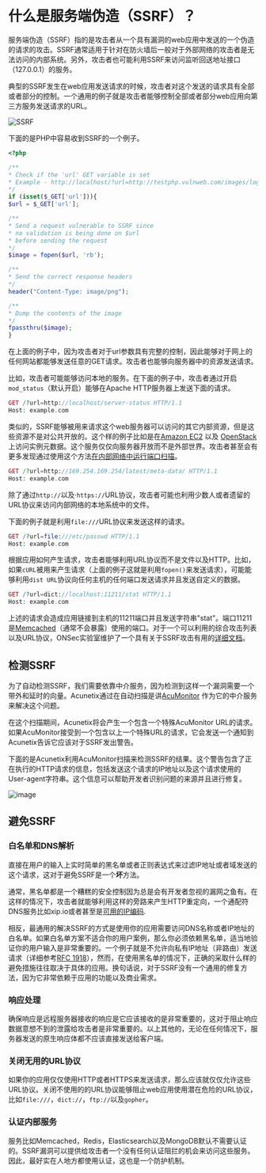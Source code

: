 # 什么是服务端伪造（SSRF）？

服务端伪造（SSRF）指的是攻击者从一个具有漏洞的web应用中发送的一个伪造的请求的攻击。SSRF通常适用于针对在防火墙后一般对于外部网络的攻击者是无法访问的内部系统。另外，攻击者也可能利用SSRF来访问监听回送地址接口（127.0.0.1）的服务。

典型的SSRF发生在web应用发送请求的时候，攻击者对这个发送的请求具有全部或者部分的控制。一个通用的例子就是攻击者能够控制全部或者部分web应用向第三方服务发送请求的URL。

![SSRF](https://user-images.githubusercontent.com/12164075/28745292-2d209ce2-74a8-11e7-9858-214153c97aa2.png)

下面的是PHP中容易收到SSRF的一个例子。

```php
<?php

/**
* Check if the 'url' GET variable is set
* Example - http://localhost/?url=http://testphp.vulnweb.com/images/logo.gif
*/
if (isset($_GET['url'])){
$url = $_GET['url'];

/**
* Send a request vulnerable to SSRF since
* no validation is being done on $url
* before sending the request
*/
$image = fopen($url, 'rb');

/**
* Send the correct response headers
*/
header("Content-Type: image/png");

/**
* Dump the contents of the image
*/
fpassthru($image);
}
```

在上面的例子中，因为攻击者对于url参数具有完整的控制，因此能够对于网上的任何网站都能够发送任意的GET请求。攻击者也能够向服务器中的资源发送请求。

比如，攻击者可能能够访问本地的服务。在下面的例子中，攻击者通过开启`mod_status`（默认开启）能够在Apache HTTP服务器上发送下面的请求。

```php
GET /?url=http://localhost/server-status HTTP/1.1
Host: example.com
```

类似的，SSRF能够被用来请求这个web服务器可以访问的其它内部资源，但是这些资源不是对公共开放的。这个样的例子比如是在[Amazon EC2](http://docs.aws.amazon.com/AWSEC2/latest/UserGuide/ec2-instance-metadata.html) 以及 [OpenStack](https://docs.openstack.org/admin-guide/compute-networking-nova.html) 上访问实例元数据。这个服务仅仅向服务器开放而不是外部世界。攻击者甚至会有更多发现通过使用这个方法[在内部网络中运行端口扫描](https://www.acunetix.com/blog/articles/ssrf-vulnerability-used-to-scan-the-web-servers-network/)。

```php
GET /?url=http://169.254.169.254/latest/meta-data/ HTTP/1.1
Host: example.com
```

除了通过`http://`以及·`https://`URL协议，攻击者可能也利用少数人或者遗留的URL协议来访问内部网络的本地系统中的文件。

下面的例子就是利用`file:///`URL协议来发送这样的请求。

```php
GET /?url=file:///etc/passwd HTTP/1.1
Host: example.com
```

根据应用如何产生请求，攻击者能够利用URL协议而不是文件以及HTTP。比如，如果`cURL`被用来产生请求（上面的例子这就是利用`fopen()`来发送请求），可能能够利用`dist URL`协议向任何主机的任何端口发送请求并且发送自定义的数据。

```php
GET /?url=dict://localhost:11211/stat HTTP/1.1
Host: example.com
```

上述的请求会造成应用链接到主机的11211端口并且发送字符串"stat"。端口11211是[Memcached](https://memcached.org/)（通常不会暴露）使用的端口。对于一个可以利用的综合攻击列表以及URL协议，ONSec实验室维护了一个具有关于SSRF攻击有用的[详细文档](https://docs.google.com/document/d/1v1TkWZtrhzRLy0bYXBcdLUedXGb9njTNIJXa3u9akHM)。

## 检测SSRF

为了自动检测SSRF，我们需要依靠中介服务，因为检测到这样一个漏洞需要一个带外和延时的向量。Acunetix通过在自动扫描是讲[AcuMonitor](https://www.acunetix.com/vulnerability-scanner/acumonitor-technology/) 作为它的中介服务来解决这个问题。

在这个扫描期间，Acunetix将会产生一个包含一个特殊AcuMonitor URL的请求。如果AcuMonitor接受到一个包含以上一个特殊URL的请求，它会发送一个通知到Acunetix告诉它应该对于SSRF发出警告。

下面的是Acunetix利用AcuMonitor扫描来检测SSRF的结果。这个警告包含了正在执行的HTTP请求的信息，包括发送这个请求的IP地址以及这个请求使用的User-agent字符串。这个信息可以帮助开发者识别问题的来源并且进行修复。

![image](https://user-images.githubusercontent.com/12164075/28749646-cc68858c-7500-11e7-8d17-25fb43657f1c.png)

## 避免SSRF

### 白名单和DNS解析

直接在用户的输入上实时简单的黑名单或者正则表达式来过滤IP地址或者域发送的这个请求，这对于避免SSRF是一个**坏**方法。

通常，黑名单都是一个糟糕的安全控制因为总是会有开发者忽视的漏网之鱼有。在这样的情况下，攻击者就能够利用这样的旁路来产生HTTP重定向，一个通配符DNS服务比如xip.io或者甚至是[可用的IP编码](http://www.pc-help.org/obscure.htm).

相反，最通用的解决SSRF的方式是使用你的应用需要访问DNS名称或者IP地址的白名单。如果白名单方案不适合你的用户案例，那么你必须依赖黑名单，适当地验证你的用户输入是非常重要的。一个例子就是不允许向私有IP地址（非路由）发送请求（详细参考[RFC 1918](https://tools.ietf.org/html/rfc1918)），然而，在使用黑名单的情况下，正确的采取什么样的避免措施往往取决于具体的应用。换句话说，对于SSRF没有一个通用的修复方法，因为它非常依赖于应用的功能以及商业需求。

### 响应处理

确保响应是远程服务器接收的响应是它应该接收的是非常重要的，这对于阻止响应数据意想不到的泄露给攻击者是非常重要的。以上其他的，无论在任何情况下，服务器发送的原生响应体都不应该直接发送给客户端。

### 关闭无用的URL协议

如果你的应用仅仅使用HTTP或者HTTPS来发送请求，那么应该就仅仅允许这些URL协议。关闭不使用的的URL协议能够阻止web应用使用潜在危险的URL协议，比如`file:///`，`dict://`，`ftp://`以及`gopher`。

### 认证内部服务

服务比如Memcached，Redis，Elasticsearch以及MongoDB默认不需要认证的。SSRF漏洞可以提供给攻击者一个没有任何认证阻拦的机会来访问这些服务。因此，最好实在人地方都使用认证，这也是一个防护机制。

